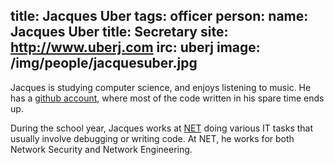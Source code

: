 title: Jacques Uber
tags: officer
person:
    name: Jacques Uber
    title: Secretary
    site: http://www.uberj.com
    irc: uberj
    image: /img/people/jacquesuber.jpg
---
Jacques is studying computer science, and enjoys listening to music.  He has a
[github account][github], where most of the code written in his spare time ends
up.

During the school year, Jacques works at [NET][] doing various IT tasks that
usually involve debugging or writing code. At NET, he works for both Network
Security and Network Engineering.

[github]: https://www.github.com/uberj
[net]: http://oregonstate.edu/net/
